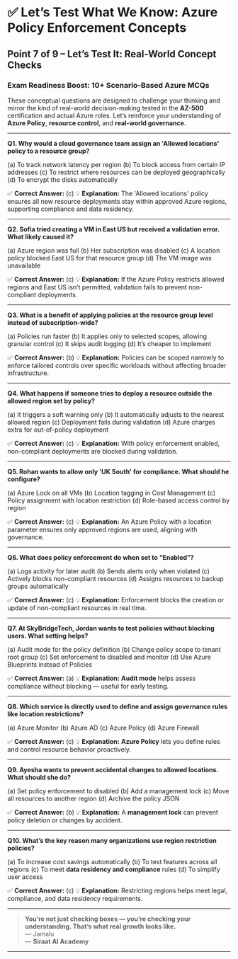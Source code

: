 # ✅ Let’s Test What We Know: Azure Policy Enforcement Concepts

## Point 7 of 9 – Let’s Test It: Real-World Concept Checks

### Exam Readiness Boost: 10+ Scenario-Based Azure MCQs

These conceptual questions are designed to challenge your thinking and mirror the kind of real-world decision-making tested in the **AZ-500** certification and actual Azure roles. Let’s reinforce your understanding of **Azure Policy**, **resource control**, and **real-world governance.**

---

**Q1. Why would a cloud governance team assign an 'Allowed locations' policy to a resource group?**

(a) To track network latency per region
(b) To block access from certain IP addresses
(c) To restrict where resources can be deployed geographically
(d) To encrypt the disks automatically

✅ **Correct Answer:** (c)
💡 **Explanation:** The 'Allowed locations' policy ensures all new resource deployments stay within approved Azure regions, supporting compliance and data residency.

---

**Q2. Sofia tried creating a VM in East US but received a validation error. What likely caused it?**

(a) Azure region was full
(b) Her subscription was disabled
(c) A location policy blocked East US for that resource group
(d) The VM image was unavailable

✅ **Correct Answer:** (c)
💡 **Explanation:** If the Azure Policy restricts allowed regions and East US isn’t permitted, validation fails to prevent non-compliant deployments.

---

**Q3. What is a benefit of applying policies at the resource group level instead of subscription-wide?**

(a) Policies run faster
(b) It applies only to selected scopes, allowing granular control
(c) It skips audit logging
(d) It’s cheaper to implement

✅ **Correct Answer:** (b)
💡 **Explanation:** Policies can be scoped narrowly to enforce tailored controls over specific workloads without affecting broader infrastructure.

---

**Q4. What happens if someone tries to deploy a resource outside the allowed region set by policy?**

(a) It triggers a soft warning only
(b) It automatically adjusts to the nearest allowed region
(c) Deployment fails during validation
(d) Azure charges extra for out-of-policy deployment

✅ **Correct Answer:** (c)
💡 **Explanation:** With policy enforcement enabled, non-compliant deployments are blocked during validation.

---

**Q5. Rohan wants to allow only 'UK South' for compliance. What should he configure?**

(a) Azure Lock on all VMs
(b) Location tagging in Cost Management
(c) Policy assignment with location restriction
(d) Role-based access control by region

✅ **Correct Answer:** (c)
💡 **Explanation:** An Azure Policy with a location parameter ensures only approved regions are used, aligning with governance.

---

**Q6. What does policy enforcement do when set to “Enabled”?**

(a) Logs activity for later audit
(b) Sends alerts only when violated
(c) Actively blocks non-compliant resources
(d) Assigns resources to backup groups automatically

✅ **Correct Answer:** (c)
💡 **Explanation:** Enforcement blocks the creation or update of non-compliant resources in real time.

---

**Q7. At **SkyBridgeTech**, Jordan wants to test policies without blocking users. What setting helps?**

(a) Audit mode for the policy definition
(b) Change policy scope to tenant root group
(c) Set enforcement to disabled and monitor
(d) Use Azure Blueprints instead of Policies

✅ **Correct Answer:** (a)
💡 **Explanation:** **Audit mode** helps assess compliance without blocking — useful for early testing.

---

**Q8. Which service is directly used to define and assign governance rules like location restrictions?**

(a) Azure Monitor
(b) Azure AD
(c) Azure Policy
(d) Azure Firewall

✅ **Correct Answer:** (c)
💡 **Explanation:** **Azure Policy** lets you define rules and control resource behavior proactively.

---

**Q9. Ayesha wants to prevent accidental changes to allowed locations. What should she do?**

(a) Set policy enforcement to disabled
(b) Add a management lock
(c) Move all resources to another region
(d) Archive the policy JSON

✅ **Correct Answer:** (b)
💡 **Explanation:** A **management lock** can prevent policy deletion or changes by accident.

---

**Q10. What’s the key reason many organizations use region restriction policies?**

(a) To increase cost savings automatically
(b) To test features across all regions
(c) To meet **data residency and compliance** rules
(d) To simplify user access

✅ **Correct Answer:** (c)
💡 **Explanation:** Restricting regions helps meet legal, compliance, and data residency requirements.

---

> **You’re not just checking boxes — you’re checking your understanding. That’s what real growth looks like.**  
> — Jamalu  
> — **Siraat AI Academy**

---



